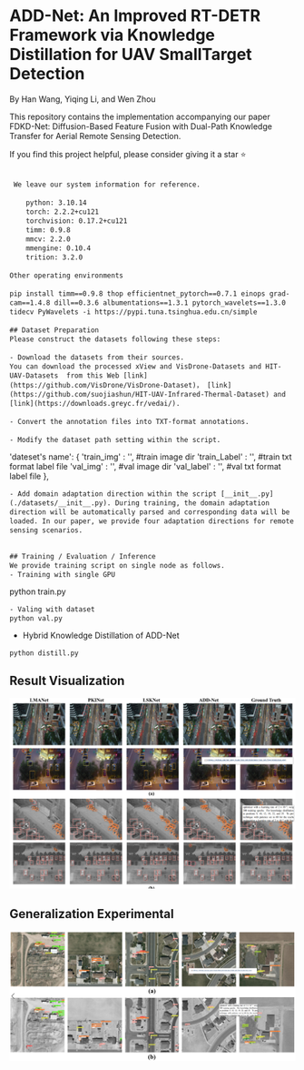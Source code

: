 # ADD-Net: An Improved RT-DETR Framework via Knowledge Distillation for UAV SmallTarget Detection

By Han Wang, Yiqing Li, and Wen Zhou

This repository contains the implementation accompanying our paper FDKD-Net: Diffusion-Based Feature Fusion with Dual-Path Knowledge Transfer for Aerial Remote Sensing Detection.

If you find this project helpful, please consider giving it a star ⭐

```

 We leave our system information for reference.

    python: 3.10.14
    torch: 2.2.2+cu121
    torchvision: 0.17.2+cu121
    timm: 0.9.8
    mmcv: 2.2.0
    mmengine: 0.10.4
    trition: 3.2.0

Other operating environments    

pip install timm==0.9.8 thop efficientnet_pytorch==0.7.1 einops grad-cam==1.4.8 dill==0.3.6 albumentations==1.3.1 pytorch_wavelets==1.3.0 tidecv PyWavelets -i https://pypi.tuna.tsinghua.edu.cn/simple

## Dataset Preparation
Please construct the datasets following these steps:

- Download the datasets from their sources. 
You can download the processed xView and VisDrone-Datasets and HIT-UAV-Datasets  from this Web [link](https://github.com/VisDrone/VisDrone-Dataset)， [link](https://github.com/suojiashun/HIT-UAV-Infrared-Thermal-Dataset) and [link](https://downloads.greyc.fr/vedai/).

- Convert the annotation files into TXT-format annotations.

- Modify the dataset path setting within the script.

```
'dateset's name': {
    'train_img'  : '',  #train image dir
    'train_Label' : '',  #train txt format label file
    'val_img'    : '',  #val image dir
    'val_label'   : '',  #val txt format label file
},
```
- Add domain adaptation direction within the script [__init__.py](./datasets/__init__.py). During training, the domain adaptation direction will be automatically parsed and corresponding data will be loaded. In our paper, we provide four adaptation directions for remote sensing scenarios.
```

```

## Training / Evaluation / Inference
We provide training script on single node as follows.
- Training with single GPU
```
python train.py
```
- Valing with dataset
python val.py
```
- Hybrid Knowledge Distillation of ADD-Net
```
python distill.py
```


## Result Visualization 

![](https://github.com/Han-Wang-RSLab/ADD-Net/blob/main/ADD-Net/figs/1.png)


## Generalization Experimental

![](https://github.com/Han-Wang-RSLab/ADD-Net/blob/main/ADD-Net/figs/2.png)

